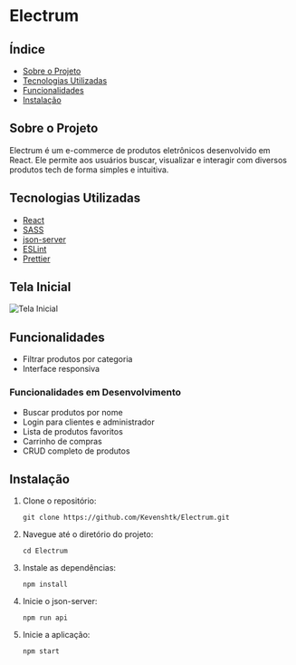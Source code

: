 # Electrum

## Índice

- [Sobre o Projeto](#sobre-o-projeto)
- [Tecnologias Utilizadas](#tecnologias-utilizadas)
- [Funcionalidades](#funcionalidades)
- [Instalação](#instalação)

## Sobre o Projeto

Electrum é um e-commerce de produtos eletrônicos desenvolvido em React. Ele permite aos usuários buscar, visualizar e interagir com diversos produtos tech de forma simples e intuitiva.

## Tecnologias Utilizadas

- [React](https://reactjs.org/)
- [SASS](https://sass-lang.com/)
- [json-server](https://www.npmjs.com/package/json-server)
- [ESLint](https://eslint.org)
- [Prettier](https://prettier.io)

## Tela Inicial

![Tela Inicial](https://github.com/Kevenshtk/Electrum/tree/main/public/telaInicial.png)

## Funcionalidades

- Filtrar produtos por categoria
- Interface responsiva

### Funcionalidades em Desenvolvimento

- Buscar produtos por nome
- Login para clientes e administrador
- Lista de produtos favoritos
- Carrinho de compras
- CRUD completo de produtos

## Instalação

1. Clone o repositório:
   ```terminal
   git clone https://github.com/Kevenshtk/Electrum.git

2. Navegue até o diretório do projeto:
   ```terminal
   cd Electrum

3. Instale as dependências:
   ```terminal
   npm install

4. Inicie o json-server:
   ```terminal
   npm run api
   
5. Inicie a aplicação:
   ```terminal
   npm start
